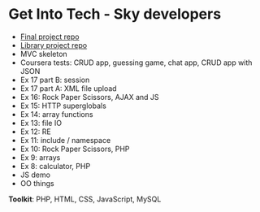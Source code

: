 # Get Into Tech - Sky developers

- [Final project repo](https://github.com/LauraCollard/sky_blog)
- [Library project repo](https://github.com/LauraCollard/sky_library)
- MVC skeleton
- Coursera tests: CRUD app, guessing game, chat app, CRUD app with JSON
- Ex 17 part B: session
- Ex 17 part A: XML file upload
- Ex 16: Rock Paper Scissors, AJAX and JS
- Ex 15: HTTP superglobals
- Ex 14: array functions
- Ex 13: file IO
- Ex 12: RE
- Ex 11: include / namespace
- Ex 10: Rock Paper Scissors, PHP
- Ex 9: arrays
- Ex 8: calculator, PHP
- JS demo
- OO things


**Toolkit**: PHP, HTML, CSS, JavaScript, MySQL
